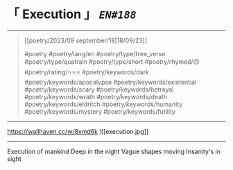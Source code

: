 # &#12300; Execution &#12301; *`EN#188`*

---

> [[poetry/2023/09 september/18|18/09/23]]
> 
> #poetry 
> #poetry/lang/en 
> #poetry/type/free_verse #poetry/type/quatrain #poetry/type/short 
> #poetry/rhymed/🟡 
> #poetry/rating/⭐⭐⭐ 
> #poetry/keywords/dark #poetry/keywords/apocalypse #poetry/keywords/existential #poetry/keywords/scary #poetry/keywords/betrayal #poetry/keywords/wrath #poetry/keywords/death #poetry/keywords/eldritch #poetry/keywords/humanity #poetry/keywords/mystery #poetry/keywords/futility 

---

https://wallhaven.cc/w/8xmd6k
![[execution.jpg]]

---

Execution of mankind
Deep in the night
Vague shapes moving
Insanity's in sight